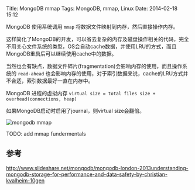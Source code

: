 Title: MongoDB mmap
Tags: MongoDB, mmap, Linux
Date: 2014-02-18 15:12

MongoDB 使用系统调用 `mmap` 将数据文件映射到内存，然后直接操作内存。

这样简化了MongoDB的开发，可以省去复杂的内存及磁盘操作相关的代码，完全不用关心文件系统的类型，OS会自动cache数据，并使用LRU的方式，而且MongoDB重启后可以继续使用cache中的数据。

当然也会有缺点，数据文件碎片(fragmentation)会影响内存的使用，而且操作系统的 `read-ahead` 也会影响内存的使用，对于索引数据来说，cache的LRU方式并不合适，索引数据最好一直在内存中。

MongoDB 进程的虚拟内存 `virtual size = total files size + overhead(connections, heap)`

如果MongoDB启动时启用了journal，则virtual size会翻倍。

![mongodb mmap](https://www.evernote.com/shard/s30/sh/e52f6016-74cb-44f4-b821-b09a4211e4db/6b0227c2023075510f625d5211add1c6/deep/0/MongoDB-London-2013-Understanding-MongoDB-Storage-for-Performance-a....png)

TODO: add mmap fundermentals


## 参考

http://www.slideshare.net/mongodb/mongodb-london-2013understanding-mongodb-storage-for-performance-and-data-safety-by-christian-kvalheim-10gen

